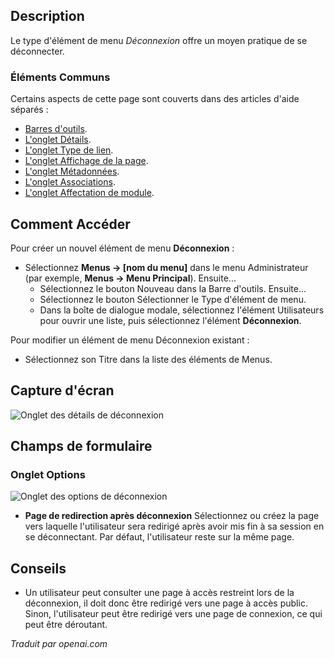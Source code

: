 <!-- Filename: Help4.x:Menu_Item:_Logout  / Display title: Déconnexion -->

## Description

Le type d'élément de menu *Déconnexion* offre un moyen pratique de se déconnecter.

### Éléments Communs

Certains aspects de cette page sont couverts dans des articles d'aide séparés :

* [Barres d'outils](jdocmanual?article=help/common-elements/toolbars).
* [L'onglet Détails](jdocmanual?article=help/menu-items-common/menu-item-details).
* [L'onglet Type de lien](jdocmanual?article=help/menu-items-common/menu-item-link-type).
* [L'onglet Affichage de la page](jdocmanual?article=help/menu-items-common/menu-item-page-display).
* [L'onglet Métadonnées](jdocmanual?article=help/menu-items-common/menu-item-metadata).
* [L'onglet Associations](jdocmanual?article=help/common-elements/edit-associations).
* [L'onglet Affectation de module](jdocmanual?article=help/menu-items-common/menu-item-module-assignment).

## Comment Accéder

Pour créer un nouvel élément de menu **Déconnexion** :

- Sélectionnez **Menus → \[nom du menu\]** dans le menu Administrateur
  (par exemple, **Menus → Menu Principal**). Ensuite...
  - Sélectionnez le bouton Nouveau dans la Barre d'outils. Ensuite...
  - Sélectionnez le bouton Sélectionner le Type d'élément de menu.
  - Dans la boîte de dialogue modale, sélectionnez l'élément Utilisateurs pour ouvrir une liste, puis
    sélectionnez l'élément **Déconnexion**.

Pour modifier un élément de menu Déconnexion existant :

- Sélectionnez son Titre dans la liste des éléments de Menus.

## Capture d'écran

![Onglet des détails de déconnexion](../../../fr/images/menu-items/users-logout-details-tab.png)

## Champs de formulaire

### Onglet Options

![Onglet des options de déconnexion](../../../fr/images/menu-items/users-logout-options-tab.png)

- **Page de redirection après déconnexion** Sélectionnez ou créez la page vers laquelle 
  l'utilisateur sera redirigé après avoir mis fin à sa session en se déconnectant. 
  Par défaut, l'utilisateur reste sur la même page.

## Conseils

- Un utilisateur peut consulter une page à accès restreint lors de la déconnexion, il doit donc être redirigé vers une page à accès public. Sinon, l'utilisateur peut être redirigé vers une page de connexion, ce qui peut être déroutant.

*Traduit par openai.com*

